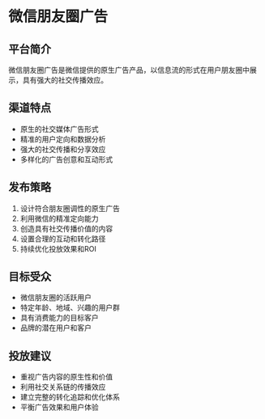 # 微信朋友圈广告

## 平台简介
微信朋友圈广告是微信提供的原生广告产品，以信息流的形式在用户朋友圈中展示，具有强大的社交传播效应。

## 渠道特点
- 原生的社交媒体广告形式
- 精准的用户定向和数据分析
- 强大的社交传播和分享效应
- 多样化的广告创意和互动形式

## 发布策略
1. 设计符合朋友圈调性的原生广告
2. 利用微信的精准定向能力
3. 创造具有社交传播价值的内容
4. 设置合理的互动和转化路径
5. 持续优化投放效果和ROI

## 目标受众
- 微信朋友圈的活跃用户
- 特定年龄、地域、兴趣的用户群
- 具有消费能力的目标客户
- 品牌的潜在用户和客户

## 投放建议
- 重视广告内容的原生性和价值
- 利用社交关系链的传播效应
- 建立完整的转化追踪和优化体系
- 平衡广告效果和用户体验